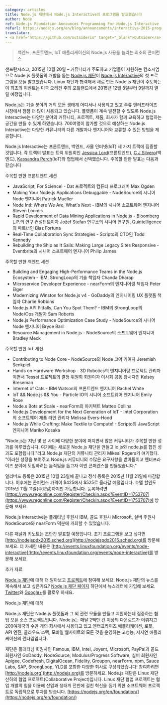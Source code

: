 ```yaml
---
category: articles
title: Node.js 재단에서 Node.js Interactive의 프로그램을 발표했습니다
author: Node
ref: Node.js Foundation Announces Programming For Node.js Interactive
refurl: https://nodejs.org/en/blog/announcements/interactive-2015-programming/
translator:
- <a href="https://github.com/outsideris" target="_blank">Outsider</a>
---
```


<!--
> Inaugural Conference to Advance the Use of Node.js Within Backend, Frontend, IoT Applications
-->

> 백엔드, 프론트엔드, IoT 애플리케이션의 Node.js 사용을 늘리는 최초의 콘퍼런스

<!--
SAN FRANCISCO, Oct. 20, 2015 – [The Node.js Foundation](https://nodejs.org/en/foundation/), a community-led and industry-backed consortium to advance the development of the Node.js platform, today announced initial programming for [Node.js Interactive](http://events.linuxfoundation.org/events/node-interactive). This inaugural event, which is being led by the newly formed Node.js Foundation in cooperation with the Linux Foundation, will be held December 8-9, 2015, in Portland, Ore.
-->
샌프란시스코, 2015년 10월 20일 – 커뮤니티가 주도하고 기업들이 지원하는 컨소시엄으로 Node.js 플랫폼의
개발을 돕는 [Node.js 재단](https://nodejs.org/en/foundation/)이
[Node.js Interactive](http://events.linuxfoundation.org/events/node-interactive)의
첫 프로그램을 오늘 발표했습니다. Linux 재단과 협력해서 새로 만든 Node.js 재단이 주도하는 이 최초의
이벤트는 미국 오리건 주의 포틀랜드에서 2015년 12월 8일부터 9일까지 열릴 예정입니다.

<!--
Node.js has become ubiquitous in almost every ecosystem in technology and is consistently being used more in mainstream enterprises. To continue to evolve the platform, Node.js Interactive brings together a wide range of community, projects, products and companies to create an educational and collaborative space. With more than 700 attendees expected, Node.js Interactive will provide a way to network with other developers and engineers within this diverse community.
-->
Node.js는 기술 분야의 거의 모든 생태계 어디서나 사용되고 있고 주류 엔터프라이즈 시장에서 점점 더 많이
사용되고 있습니다. 플랫폼이 계속 발전할 수 있도록 Node.js Interactive는 다양한 분야의 커뮤니티, 프로젝트,
제품, 회사가 함께 교육하고 협업하는 공간을 만들 수 있게 하였습니다. 700여명이 참가할 것으로 예상하는
Node.js Interactive는 다양한 커뮤니티의 다른 개발자나 엔지니어와 교류할 수 있는 방법을 제공합니다.

<!--
Node.js Interactive will also focus on three tracks: Frontend, Backend and the Internet of Things (IoT); talks for each track were selected in collaboration with track chairs [Jessica Lord](https://github.com/jlord/) (Frontend), [C J Silvero](https://github.com/ceejbot) (Backend) and [Kassandra Perch](https://github.com/nodebotanist) (IoT). A few highlights include:
-->
Node.js Interactive는 프론트엔드, 백엔드, 사물 인터넷(IoT) 세 가지 트랙에 집중할
것입니다. 각 트랙의 발표는 트랙 위원회인 [Jessica Lord](https://github.com/jlord/)(프론트엔드),
[C J Silvero](https://github.com/ceejbot)(백엔드),
[Kassandra Perch](https://github.com/nodebotanist)(IoT)와 협업해서 선택했습니다.
주목할 만한 발표는 다음과 같습니다

<!--
Frontend Session Highlights:
* JavaScript, For Science! *with* Max Ogden, Computer Programmer for Dat Project
* Making Your Node.js Applications Debuggable *with* Patrick Mueller, Senior Node Engineer at NodeSource
* Node Intl: Where We Are, What's Next *with* Steven Loomis, Senior Software Engineer at IBM
* Rapid Development of Data Mining Applications in Node.js *with* Blaz Fortuna, Research Consultant for Bloomberg L.P., Senior Researcher at Jožef Stefan Institute and Partner at Quintelligence
* Real-Time Collaboration Sync Strategies *with* Todd Kennedy, CTO of Scripto
* Rebuilding the Ship as It Sails: Making Large Legacy Sites Responsive *with* Philip James, Senior Software Engineer at Eventbrite
-->
주목할 만한 프론트엔드 세션

* JavaScript, For Science! - Dat 프로젝트의 컴퓨터 프로그래머 Max Ogden
* Making Your Node.js Applications Debuggable - NodeSource의 시니어 Node 엔지니어 Patrick Mueller
* Node Intl: Where We Are, What's Next - IBM의 시니어 소프트웨어 엔지니어 Steven Loomis
* Rapid Development of Data Mining Applications in Node.js - Bloomberg L.P.의 연구 컨설턴트이자 Jožef Stefan 연구소의 시니어 연구원, Quintelligence의 파트너인 Blaz Fortuna
* Real-Time Collaboration Sync Strategies - Scripto의 CTO인 Todd Kennedy
* Rebuilding the Ship as It Sails: Making Large Legacy Sites Responsive - Eventbrite의 시니어 소프트웨어 엔지니어 Philip James

<!--
Backend Session Highlights:
* Building and Engaging High-Performance Teams in the Node.js Ecosystem *with* Chanda Dharap, Director of Engineering at StrongLoop, an IBM company
* Microservice Developer Experience *with* Peter Elger, Director of Engineering at nearForm
* Modernizing Winston for Node.js v4 *with* Charlie Robbins, Director of Engineering UX Platform at GoDaddy
* Node.js API Pitfalls, Can You Spot Them? *with* Sam Roberts, Node/Ops Developer at StrongLoop, an IBM Company
* Node.js Performance Optimization Case Study *with* Bryce Baril, Senior Node Engineer at NodeSource
* Resource Management in Node.js *with* Bradley Meck, Software Engineer at NodeSource
-->
주목할 만한 백엔드 세션

* Building and Engaging High-Performance Teams in the Node.js Ecosystem - IBM, StrongLoop의 기술 책임자 Chanda Dharap
* Microservice Developer Experience - nearForm의 엔지니어링 책임자 Peter Elger
* Modernizing Winston for Node.js v4 - GoDaddy의 엔지니어링 UX 플랫폼 책임자 Charlie Robbins
* Node.js API Pitfalls, Can You Spot Them? - IBM의 StrongLoop의 Node/Ops 개발자 Sam Roberts
* Node.js Performance Optimization Case Study - NodeSource의 시니어 Node 엔지니어 Bryce Baril
* Resource Management in Node.js - NodeSource의 소프트웨어 엔지니어 Bradley Meck

<!--
IoT Session Highlights:
* Contributing to Node Core *with* Jeremiah Senkpiel, Node Core Contributor at NodeSource
* Hands on Hardware Workshop *with* Tessel with Kelsey Breseman, Engineering Project Manager at 3D Robotics and Steering Committee Member and Board Co-Creator of Tessel Project
* Internet of Cats *with* Rachel White, Front-End Engineer for IBM Watson
* IoT && Node.js && You *with* Emily Rose, Senior Software Engineer at Particle IO
* Node.s Bots at Scale *with* Matteo Collina, Architect at nearForm
* Node.js Development for the Next Generation of IoT *with* Melissa Evers-Hood, Software Product Line Manager at Intel Corporation
* Node.js While Crafting: Make Textile to Compute! *with* Mariko Kosaka, Javascript Engineer at Scripto
-->

주목할 만한 IoT 세션

* Contributing to Node Core - NodeSource의 Node 코어 기여자 Jeremiah Senkpiel
* Hands on Hardware Workshop - 3D Robotics의 엔지니어링 프로젝트 관리자이면서 Tessel 프로젝트의 결정 위원회 회원이자 이사회 공동 창시자인 Kelsey Breseman
* Internet of Cats - IBM Watson의 프론트엔드 엔지니어 Rachel White
* IoT && Node.js && You - Particle IO의 시니어 소프트웨어 엔지니어 Emily Rose
* Node.s Bots at Scale - nearForm의 아키텍트 Matteo Collina
* Node.js Development for the Next Generation of IoT - Intel Corporation의 소프트웨어 제품 라인 관리자 Melissa Evers-Hood
* Node.js While Crafting: Make Textile to Compute! - Scripto의 JavaScript 엔지니어 Mariko Kosaka

<!--
“Node.js has become pervasive within the last few years, with so many community accomplishments to highlight, including forming the new Node.js Foundation and the convergence of io.js and node.js,” said Mikeal Rogers, Community Manager, Node.js Foundation. “We created this conference to help showcase this growth, to accommodate the Node.js community’s many different needs, and to help accelerate adoption as it expands into enterprises.”
-->

"Node.js는 지난 몇 년 사이에 다양한 분야에 퍼지면서 많은 커뮤니티가 주목할 만한 성과를 이루었습니다.
여기에는 새로운 Node.js 재단을 만들고 io.js와 node.js를 합친 성과도 포함됩니다."라고
Node.js 재단의 커뮤니티 관리자 Mikeal Rogers가 얘기했다. "이러한 성장을 보여주고 Node.js
커뮤티니의 수많은 요구사항을 받아들이고 엔터프라이즈 분야에 도입하려는 움직임을 돕고자 이번 콘퍼런스를
만들었습니다."

<!--
Early bird registration ends October 23, 2015. Standard registration closes November 21, 2015, after which the conference price will increase from $425 to $525. Discounted hotel rates are also available until Wednesday, November 11, 2015. To register visit [https://www.regonline.com/Register/Checkin.aspx?EventID=1753707](https://www.regonline.com/Register/Checkin.aspx?EventID=1753707).
-->

얼리버드 등록은 2015년 10월 23일에 끝나고 정식 등록은 2015년 11월 21일에 마감합니다. 이후에는
콘퍼런스 가격이 $425에서 $525로 올라갈 예정입니다. 호텔 할인도 2015년 11월 11일(수요일)까지만
가능합니다. 등록하려면 [https://www.regonline.com/Register/Checkin.aspx?EventID=1753707](https://www.regonline.com/Register/Checkin.aspx?EventID=1753707)에 방문해 보세요.

<!--
Node.js Interactive is made possible by platinum sponsor IBM, gold sponsor Microsoft, and silver sponsors NodeSource and nearForm.
-->

Node.js Interactive는 플래티넘 후원사 IBM, 골드 후원사 Microsoft, 실버 후원사
NodeSource와 nearForm 덕분에 개최할 수 있었습니다.

<!--
Additional panels and keynotes will be announced in the coming weeks; to see the initial program visit: [http://nodejspdx2015.sched.org](http://nodejspdx2015.sched.org). For more information visit [http://events.linuxfoundation.org/events/node-interactive](http://events.linuxfoundation.org/events/node-interactive).
-->
다른 패널과 키노트는 조만간 발표할 예정입니다. 초기 프로그램을 보고 싶다면
[http://nodejspdx2015.sched.org](http://nodejspdx2015.sched.org)를 방문해 보세요.
더 자세한 내용은 [http://events.linuxfoundation.org/events/node-interactive](http://events.linuxfoundation.org/events/node-interactive)를 방문해 보세요.

<!--
Additional Resources

Learn more about the [Node.js Foundation](https://nodejs.org/en/foundation/), and get involved with [the project](https://nodejs.org/en/get-involved/).
Want to keep abreast of Node.js Foundation news? Sign up for our newsletter at the bottom of the [Node.js Foundation page](https://nodejs.org/en/foundation/).
Follow on [Twitter](https://twitter.com/nodejs?ref_src=twsrc%5Egoogle%7Ctwcamp%5Eserp%7Ctwgr%5Eauthor) and [Google+](https://plus.google.com/u/1/100598160817214911030/posts).
-->
추가 자료

[Node.js 재단](https://nodejs.org/en/foundation/)에 대해 더 알아보고 [프로젝트](https://nodejs.org/en/get-involved/)에 참여해 보세요.
Node.js 재단의 뉴스를 계속해서 보고 싶은가요? [Node.js 재단 페이지](https://nodejs.org/en/foundation/) 하단에서 뉴스레터에 가입해 보세요.
[Twitter](https://twitter.com/nodejs?ref_src=twsrc%5Egoogle%7Ctwcamp%5Eserp%7Ctwgr%5Eauthor)와 [Google+](https://plus.google.com/u/1/100598160817214911030/posts)를 팔로우 하세요.

<!--
About Node.js Foundation

Node.js Foundation is a collaborative open source project dedicated to building and supporting the Node.js platform and other related modules. Node.js is used by tens of thousands of organizations in more than 200 countries and amasses more than 2 million downloads per month. It is the runtime of choice for high-performance, low latency applications, powering everything from enterprise applications, robots, API engines, cloud stacks and mobile websites.
-->

Node.js 재단에 대해

Node.js 재단은 Node.js 플랫폼과 그 외 관련 모듈을 만들고 지원하는데 집중하는 협업 오픈 소스
프로젝트입니다. Node.js는 매달 2백만 건 이상의 다운로드가 이뤄지고 200여개국의 수만 개의 회사에서
사용되고 있고 엔터프라이즈 애플리케이션, 로봇, API 엔진, 클라우드 스택, 모바일 웹사이트의 모든 것을
운영하는 고성능, 저지연 애플리케이션의 런타임입니다.

<!--
The Foundation is made up of a diverse group of companies including Platinum members Famous, IBM, Intel, Joyent, Microsoft, PayPal and Red Hat. Gold members include GoDaddy, NodeSource and Modulus/Progress Software, and Silver members include Apigee, Codefresh, DigitalOcean, Fidelity, Groupon, nearForm, npm, Rising Stack, Sauce Labs, SAP, and YLD!. Get involved here: [http://nodejs.org](http://nodejs.org).
The Node.js Foundation is a Collaborative Project at The Linux Foundation. Linux Foundation Collaborative Projects are independently funded software projects that harness the power of collaborative development to fuel innovation across industries and ecosystems. [https://nodejs.org/en/foundation/](https://nodejs.org/en/foundation/)
-->
재단은 플래티넘 회원사인 Famous, IBM, Intel,
Joyent, Microsoft, PayPal과 골드 회원사인 GoDaddy, NodeSource, Modulus/Progress
Software, 실버 회원사인 Apigee, Codefresh, DigitalOcean, Fidelity, Groupon,
nearForm, npm, Sauce Labs, SAP, StrongLoop, YLD를 포함한 다양한 회사로 구성되었습니다!
참여하려면 [http://nodejs.org](http://nodejs.org)를 방문하세요.
Node.js 재단은 Linux 재단 산하의 협업 프로젝트(Collaborative Project)입니다. Linux 재단
협업 프로젝트는 협업 개발의 힘을 이용해 산업과 생태계 전반에 걸친 혁신을 돕기 위한 소프트웨어 프로젝트로
독립적으로 투자를 받습니다. [https://nodejs.org/en/foundation/](https://nodejs.org/en/foundation/)
